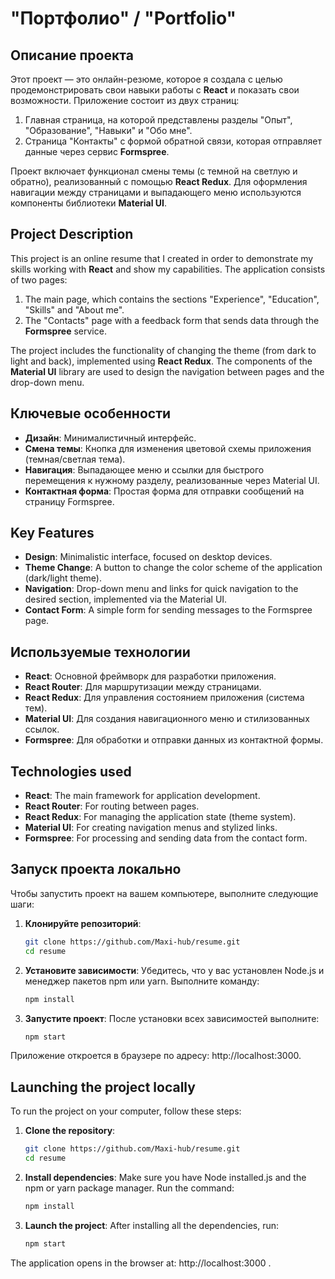 # "Портфолио" / "Portfolio"

## Описание проекта
Этот проект — это онлайн-резюме, которое я создала с целью продемонстрировать свои навыки работы с **React** и показать свои возможности. Приложение состоит из двух страниц:  
1. Главная страница, на которой представлены разделы "Опыт", "Образование", "Навыки" и "Обо мне".  
2. Страница "Контакты" с формой обратной связи, которая отправляет данные через сервис **Formspree**.  

Проект включает функционал смены темы (с темной на светлую и обратно), реализованный с помощью **React Redux**. Для оформления навигации между страницами и выпадающего меню используются компоненты библиотеки **Material UI**.

## Project Description
This project is an online resume that I created in order to demonstrate my skills working with **React** and show my capabilities. The application consists of two pages:
1. The main page, which contains the sections "Experience", "Education", "Skills" and "About me".  
2. The "Contacts" page with a feedback form that sends data through the **Formspree** service.  

The project includes the functionality of changing the theme (from dark to light and back), implemented using **React Redux**. The components of the **Material UI** library are used to design the navigation between pages and the drop-down menu.


## Ключевые особенности
- **Дизайн**: Минималистичный интерфейс.  
- **Смена темы**: Кнопка для изменения цветовой схемы приложения (темная/светлая тема).  
- **Навигация**: Выпадающее меню и ссылки для быстрого перемещения к нужному разделу, реализованные через Material UI.  
- **Контактная форма**: Простая форма для отправки сообщений на страницу Formspree.  

## Key Features
- **Design**: Minimalistic interface, focused on desktop devices.  
- **Theme Change**: A button to change the color scheme of the application (dark/light theme).  
- **Navigation**: Drop-down menu and links for quick navigation to the desired section, implemented via the Material UI.  
- **Contact Form**: A simple form for sending messages to the Formspree page.


## Используемые технологии
- **React**: Основной фреймворк для разработки приложения.
- **React Router**: Для маршрутизации между страницами.
- **React Redux**: Для управления состоянием приложения (система тем).  
- **Material UI**: Для создания навигационного меню и стилизованных ссылок.  
- **Formspree**: Для обработки и отправки данных из контактной формы.  

## Technologies used
- **React**: The main framework for application development.
- **React Router**: For routing between pages.
- **React Redux**: For managing the application state (theme system).  
- **Material UI**: For creating navigation menus and stylized links.  
- **Formspree**: For processing and sending data from the contact form.


## Запуск проекта локально
Чтобы запустить проект на вашем компьютере, выполните следующие шаги:

1. **Клонируйте репозиторий**:
   ```bash
   git clone https://github.com/Maxi-hub/resume.git
   cd resume

2. **Установите зависимости**: 
Убедитесь, что у вас установлен Node.js и менеджер пакетов npm или yarn. Выполните команду:
    ```bash
    npm install

3. **Запустите проект**: 
После установки всех зависимостей выполните:
    ```bash
    npm start

Приложение откроется в браузере по адресу: http://localhost:3000.

## Launching the project locally
To run the project on your computer, follow these steps:

1. **Clone the repository**:
    ```bash
   git clone https://github.com/Maxi-hub/resume.git
   cd resume

2. **Install dependencies**:
Make sure you have Node installed.js and the npm or yarn package manager. Run the command:
    ```bash
    npm install

3. **Launch the project**: 
After installing all the dependencies, run:
    ```bash
    npm start

The application opens in the browser at: http://localhost:3000 .